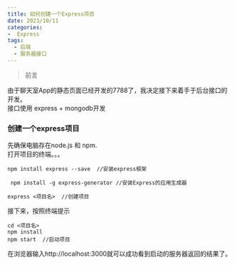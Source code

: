 ```yaml
---
title: 如何创建一个Express项目
date: 2023/10/11
categories:
-  Express
tags:
  - 后端
  - 服务器接口
---
```


>前言

由于聊天室App的静态页面已经开发的7788了，我决定接下来着手于后台接口的开发。<br>
接口使用 express + mongodb开发<br>
### 创建一个express项目
先确保电脑存在node.js 和 npm.<br>
打开项目的终端。。。
```
npm install express --save  //安装express框架
```

```
 npm install -g express-generator //安装Express的应用生成器

```

```
express <项目名>  //创建项目
```

接下来，按照终端提示<br>
```
cd <项目名>
npm install
npm start  //启动项目

```

在浏览器输入http://localhost:3000就可以成功看到启动的服务器返回的结果了。
